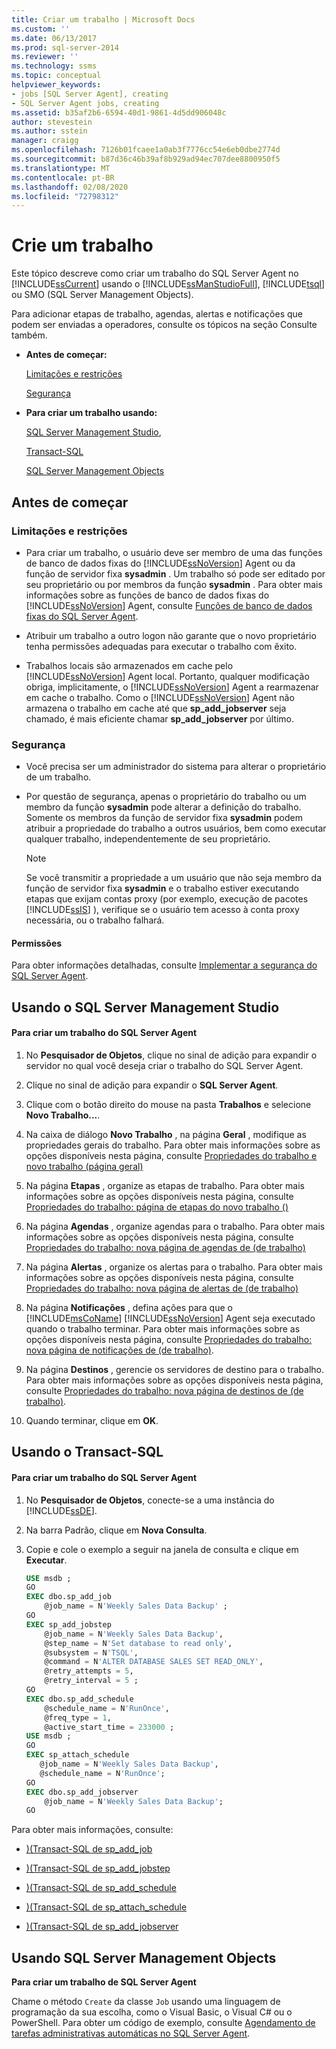 ```yaml
---
title: Criar um trabalho | Microsoft Docs
ms.custom: ''
ms.date: 06/13/2017
ms.prod: sql-server-2014
ms.reviewer: ''
ms.technology: ssms
ms.topic: conceptual
helpviewer_keywords:
- jobs [SQL Server Agent], creating
- SQL Server Agent jobs, creating
ms.assetid: b35af2b6-6594-40d1-9861-4d5dd906048c
author: stevestein
ms.author: sstein
manager: craigg
ms.openlocfilehash: 7126b01fcaee1a0ab3f7776cc54e6eb0dbe2774d
ms.sourcegitcommit: b87d36c46b39af8b929ad94ec707dee8800950f5
ms.translationtype: MT
ms.contentlocale: pt-BR
ms.lasthandoff: 02/08/2020
ms.locfileid: "72798312"
---
```

# <a name="create-a-job"></a>Crie um trabalho
  Este tópico descreve como criar um trabalho do SQL Server Agent no [!INCLUDE[ssCurrent](../../includes/sscurrent-md.md)] usando o [!INCLUDE[ssManStudioFull](../../includes/ssmanstudiofull-md.md)], [!INCLUDE[tsql](../../includes/tsql-md.md)] ou SMO (SQL Server Management Objects).  
  
 Para adicionar etapas de trabalho, agendas, alertas e notificações que podem ser enviadas a operadores, consulte os tópicos na seção Consulte também.  
  
-   **Antes de começar:**  
  
     [Limitações e restrições](#Restrictions)  
  
     [Segurança](#Security)  
  
-   **Para criar um trabalho usando:**  
  
     [SQL Server Management Studio](#SSMSProcedure),  
  
     [Transact-SQL](#TsqlProcedure)  
  
     [SQL Server Management Objects](#SMOProcedure)  
  
##  <a name="BeforeYouBegin"></a> Antes de começar  
  
###  <a name="Restrictions"></a> Limitações e restrições  
  
-   Para criar um trabalho, o usuário deve ser membro de uma das funções de banco de dados fixas do [!INCLUDE[ssNoVersion](../../includes/ssnoversion-md.md)] Agent ou da função de servidor fixa **sysadmin** . Um trabalho só pode ser editado por seu proprietário ou por membros da função **sysadmin** . Para obter mais informações sobre as funções de banco de dados fixas do [!INCLUDE[ssNoVersion](../../includes/ssnoversion-md.md)] Agent, consulte [Funções de banco de dados fixas do SQL Server Agent](sql-server-agent-fixed-database-roles.md).  
  
-   Atribuir um trabalho a outro logon não garante que o novo proprietário tenha permissões adequadas para executar o trabalho com êxito.  
  
-   Trabalhos locais são armazenados em cache pelo [!INCLUDE[ssNoVersion](../../includes/ssnoversion-md.md)] Agent local. Portanto, qualquer modificação obriga, implicitamente, o [!INCLUDE[ssNoVersion](../../includes/ssnoversion-md.md)] Agent a rearmazenar em cache o trabalho. Como o [!INCLUDE[ssNoVersion](../../includes/ssnoversion-md.md)] Agent não armazena o trabalho em cache até que **sp_add_jobserver** seja chamado, é mais eficiente chamar **sp_add_jobserver** por último.  
  
###  <a name="Security"></a> Segurança  
  
-   Você precisa ser um administrador do sistema para alterar o proprietário de um trabalho.  
  
-   Por questão de segurança, apenas o proprietário do trabalho ou um membro da função **sysadmin** pode alterar a definição do trabalho. Somente os membros da função de servidor fixa **sysadmin** podem atribuir a propriedade do trabalho a outros usuários, bem como executar qualquer trabalho, independentemente de seu proprietário.  
  
    > [!NOTE]  
    >  Se você transmitir a propriedade a um usuário que não seja membro da função de servidor fixa **sysadmin** e o trabalho estiver executando etapas que exijam contas proxy (por exemplo, execução de pacotes [!INCLUDE[ssIS](../../includes/ssis-md.md)] ), verifique se o usuário tem acesso à conta proxy necessária, ou o trabalho falhará.  
  
####  <a name="Permissions"></a> Permissões  
 Para obter informações detalhadas, consulte [Implementar a segurança do SQL Server Agent](implement-sql-server-agent-security.md).  
  
##  <a name="SSMSProcedure"></a> Usando o SQL Server Management Studio  
  
#### <a name="to-create-a-sql-server-agent-job"></a>Para criar um trabalho do SQL Server Agent  
  
1.  No **Pesquisador de Objetos**, clique no sinal de adição para expandir o servidor no qual você deseja criar o trabalho do SQL Server Agent.  
  
2.  Clique no sinal de adição para expandir o **SQL Server Agent**.  
  
3.  Clique com o botão direito do mouse na pasta **Trabalhos** e selecione **Novo Trabalho...**.  
  
4.  Na caixa de diálogo **Novo Trabalho** , na página **Geral** , modifique as propriedades gerais do trabalho. Para obter mais informações sobre as opções disponíveis nesta página, consulte [Propriedades do trabalho e novo trabalho &#40;página geral&#41;](../../integration-services/general-page-of-integration-services-designers-options.md)  
  
5.  Na página **Etapas** , organize as etapas de trabalho. Para obter mais informações sobre as opções disponíveis nesta página, consulte [Propriedades do trabalho: página de etapas do novo trabalho &#40;&#41;](job-properties-new-job-steps-page.md)  
  
6.  Na página **Agendas** , organize agendas para o trabalho. Para obter mais informações sobre as opções disponíveis nesta página, consulte [Propriedades do trabalho: nova página de agendas de &#40;de trabalho&#41;](job-properties-new-job-schedules-page.md)  
  
7.  Na página **Alertas** , organize os alertas para o trabalho. Para obter mais informações sobre as opções disponíveis nesta página, consulte [Propriedades do trabalho: nova página de alertas de &#40;de trabalho&#41;](job-properties-new-job-alerts-page.md)  
  
8.  Na página **Notificações** , defina ações para que o [!INCLUDE[msCoName](../../includes/msconame-md.md)] [!INCLUDE[ssNoVersion](../../includes/ssnoversion-md.md)] Agent seja executado quando o trabalho terminar. Para obter mais informações sobre as opções disponíveis nesta página, consulte [Propriedades do trabalho: nova página de notificações de &#40;de trabalho&#41;](job-properties-new-job-notifications-page.md).  
  
9. Na página **Destinos** , gerencie os servidores de destino para o trabalho. Para obter mais informações sobre as opções disponíveis nesta página, consulte [Propriedades do trabalho: nova página de destinos de &#40;de trabalho&#41;](job-properties-new-job-targets-page.md).  
  
10. Quando terminar, clique em **OK**.  
  
##  <a name="TsqlProcedure"></a> Usando o Transact-SQL  
  
#### <a name="to-create-a-sql-server-agent-job"></a>Para criar um trabalho do SQL Server Agent  
  
1.  No **Pesquisador de Objetos**, conecte-se a uma instância do [!INCLUDE[ssDE](../../includes/ssde-md.md)].  
  
2.  Na barra Padrão, clique em **Nova Consulta**.  
  
3.  Copie e cole o exemplo a seguir na janela de consulta e clique em **Executar**.  
  
    ```sql
    USE msdb ;  
    GO  
    EXEC dbo.sp_add_job  
        @job_name = N'Weekly Sales Data Backup' ;  
    GO  
    EXEC sp_add_jobstep  
        @job_name = N'Weekly Sales Data Backup',  
        @step_name = N'Set database to read only',  
        @subsystem = N'TSQL',  
        @command = N'ALTER DATABASE SALES SET READ_ONLY',   
        @retry_attempts = 5,  
        @retry_interval = 5 ;  
    GO  
    EXEC dbo.sp_add_schedule  
        @schedule_name = N'RunOnce',  
        @freq_type = 1,  
        @active_start_time = 233000 ;  
    USE msdb ;  
    GO  
    EXEC sp_attach_schedule  
       @job_name = N'Weekly Sales Data Backup',  
       @schedule_name = N'RunOnce';  
    GO  
    EXEC dbo.sp_add_jobserver  
        @job_name = N'Weekly Sales Data Backup';  
    GO  
    ```  
  
 Para obter mais informações, consulte:  
  
-   [&#41;&#40;Transact-SQL de sp_add_job](/sql/relational-databases/system-stored-procedures/sp-add-job-transact-sql)  
  
-   [&#41;&#40;Transact-SQL de sp_add_jobstep](/sql/relational-databases/system-stored-procedures/sp-add-jobstep-transact-sql)  
  
-   [&#41;&#40;Transact-SQL de sp_add_schedule](/sql/relational-databases/system-stored-procedures/sp-add-schedule-transact-sql)  
  
-   [&#41;&#40;Transact-SQL de sp_attach_schedule](/sql/relational-databases/system-stored-procedures/sp-attach-schedule-transact-sql)  
  
-   [&#41;&#40;Transact-SQL de sp_add_jobserver](/sql/relational-databases/system-stored-procedures/sp-add-jobserver-transact-sql)  
  
##  <a name="SMOProcedure"></a>Usando SQL Server Management Objects  
 **Para criar um trabalho de SQL Server Agent**  
  
 Chame o método `Create` da classe `Job` usando uma linguagem de programação da sua escolha, como o Visual Basic, o Visual C# ou o PowerShell. Para obter um código de exemplo, consulte [Agendamento de tarefas administrativas automáticas no SQL Server Agent](sql-server-agent.md).  
  
##  <a name="SSMSProc2"></a>  
